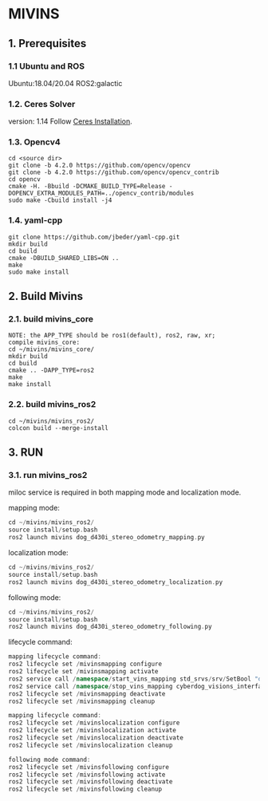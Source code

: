# MIVINS

## 1. Prerequisites
### 1.1 **Ubuntu** and **ROS**
Ubuntu:18.04/20.04
ROS2:galactic


### 1.2. **Ceres Solver**
version: 1.14
Follow [Ceres Installation](http://ceres-solver.org/installation.html).

### 1.3. **Opencv4**

```
cd <source dir>
git clone -b 4.2.0 https://github.com/opencv/opencv
git clone -b 4.2.0 https://github.com/opencv/opencv_contrib
cd opencv
cmake -H. -Bbuild -DCMAKE_BUILD_TYPE=Release -DOPENCV_EXTRA_MODULES_PATH=../opencv_contrib/modules
sudo make -Cbuild install -j4
```

### 1.4. **yaml-cpp**

```
git clone https://github.com/jbeder/yaml-cpp.git
mkdir build
cd build
cmake -DBUILD_SHARED_LIBS=ON ..
make
sudo make install
```

## 2. Build Mivins

### 2.1. **build mivins_core**
```
NOTE: the APP_TYPE should be ros1(default), ros2, raw, xr;
compile mivins_core:
cd ~/mivins/mivins_core/
mkdir build
cd build
cmake .. -DAPP_TYPE=ros2
make
make install
```

### 2.2. **build mivins_ros2**

```
cd ~/mivins/mivins_ros2/
colcon build --merge-install
```

## 3. RUN

### 3.1. **run mivins_ros2**
miloc service is required in both mapping mode and localization mode.

mapping mode:
```cpp
cd ~/mivins/mivins_ros2/
source install/setup.bash  
ros2 launch mivins dog_d430i_stereo_odometry_mapping.py    
```

localization mode:
```cpp
cd ~/mivins/mivins_ros2/
source install/setup.bash 
ros2 launch mivins dog_d430i_stereo_odometry_localization.py
```

following mode:
```cpp
cd ~/mivins/mivins_ros2/
source install/setup.bash 
ros2 launch mivins dog_d430i_stereo_odometry_following.py
```

lifecycle command:
```cpp
mapping lifecycle command:
ros2 lifecycle set /mivinsmapping configure
ros2 lifecycle set /mivinsmapping activate
ros2 service call /namespace/start_vins_mapping std_srvs/srv/SetBool "data: true"
ros2 service call /namespace/stop_vins_mapping cyberdog_visions_interfaces/srv/FinishMap "{finish: true, map_name: "map"}"  
ros2 lifecycle set /mivinsmapping deactivate 
ros2 lifecycle set /mivinsmapping cleanup 

mapping lifecycle command:
ros2 lifecycle set /mivinslocalization configure
ros2 lifecycle set /mivinslocalization activate
ros2 lifecycle set /mivinslocalization deactivate 
ros2 lifecycle set /mivinslocalization cleanup 

following mode command:
ros2 lifecycle set /mivinsfollowing configure
ros2 lifecycle set /mivinsfollowing activate
ros2 lifecycle set /mivinsfollowing deactivate 
ros2 lifecycle set /mivinsfollowing cleanup 
```
